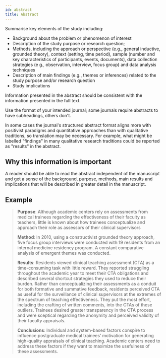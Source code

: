 ```yaml
---
id: abstract 
title: Abstract
---
```

Summarise key elements of the study including:

* Background about the problem or phenomenon of interest
* Description of the study purpose or research question;
* Methods, including the approach or perspective (e.g., general inductive, grounded theory), context (setting, time period), sample (number and key characteristics of participants, events, documents), data collection strategies (e g., observation, interview, focus group) and data analysis techniques
* Description of main findings (e.g., themes or inferences) related to the study purpose and/or research question
* Study implications

Information presented in the abstract should be consistent with the information presented in the full text.

Use the format of your intended journal; some journals require abstracts to have subheadings, others don't.

In some cases the journal's structured abstract format aligns more with positivist paradigms and quantitative approaches than with qualitative traditions, so translation may be necessary. For example, what might be labelled "findings" in many qualitative research traditions could be reported as "results" in the abstract.

<!-- #TODO: abstracts are indexed by search tools -->
## Why this information is important

A reader should be able to read the abstract independent of the manuscript and get a sense of the background, purpose, methods, main results and implications that will be described in greater detail in the manuscript.

## Example

> **Purpose**: Although academic centers rely on assessments from medical trainees regarding the effectiveness of their faculty as teachers, little is known about how trainees conceptualize and approach their role as assessors of their clinical supervisors
>
> **Method**: In 2010, using a constructivist grounded theory approach, five focus group interviews were conducted with 19 residents from an internal medicine residency program. A constant comparative analysis of emergent themes was conducted.
>
> **Results**: Residents viewed clinical teaching assessment (CTA) as a time-consuming task with little reward. They reported struggling throughout the academic year to meet their CTA obligations and described several shortcut strategies they used to reduce their burden. Rather than conceptualizing their assessments as a conduit for both formative and summative feedback, residents perceived CTA as useful for the surveillance of clinical supervisors at the extremes of the spectrum of teaching effectiveness. They put the most effort, including the crafting of written comments, into the CTAs of these outliers. Trainees desired greater transparency in the CTA process and were sceptical regarding the anonymity and perceived validity of their faculty appraisals.
>
> **Conclusions**: Individual and system-based factors conspire to influence postgraduate medical trainees’ motivation for generating high-quality appraisals of clinical teaching. Academic centers need to address these factors if they want to maximize the usefulness of these assessments.

<!-- #TODO: bad examples -->